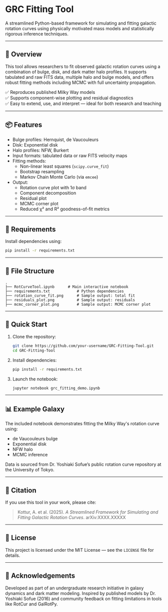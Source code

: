 # GRC Fitting Tool

A streamlined Python-based framework for simulating and fitting galactic rotation curves using physically motivated mass models and statistically rigorous inference techniques.

---

## 🚀 Overview

This tool allows researchers to fit observed galactic rotation curves using a combination of bulge, disk, and dark matter halo profiles. It supports tabulated and raw FITS data, multiple halo and bulge models, and offers robust fitting methods including MCMC with full uncertainty propagation.

✅ Reproduces published Milky Way models  
✅ Supports component-wise plotting and residual diagnostics  
✅ Easy to extend, use, and interpret — ideal for both research and teaching

---

## 📦 Features

- Bulge profiles: Hernquist, de Vaucouleurs
- Disk: Exponential disk
- Halo profiles: NFW, Burkert
- Input formats: tabulated data or raw FITS velocity maps
- Fitting methods:
  - Non-linear least squares (`scipy.curve_fit`)
  - Bootstrap resampling
  - Markov Chain Monte Carlo (via `emcee`)
- Output:
  - Rotation curve plot with 1σ band
  - Component decomposition
  - Residual plot
  - MCMC corner plot
  - Reduced χ² and R² goodness-of-fit metrics

---

## 📝 Requirements

Install dependencies using:

```bash
pip install -r requirements.txt
```

---

## 📂 File Structure

```
.
├── RotCurveTool.ipynb      # Main interactive notebook
├── requirements.txt            # Python dependencies
├── rotation_curve_fit.png      # Sample output: total fit
├── residuals_plot.png          # Sample output: residuals
├── mcmc_corner_plot.png        # Sample output: MCMC corner plot
```

---

## 🧪 Quick Start

1. Clone the repository:
    ```bash
    git clone https://github.com/your-username/GRC-Fitting-Tool.git
    cd GRC-Fitting-Tool
    ```

2. Install dependencies:
    ```bash
    pip install -r requirements.txt
    ```

3. Launch the notebook:
    ```bash
    jupyter notebook grc_fitting_demo.ipynb
    ```

---

## 📊 Example Galaxy

The included notebook demonstrates fitting the Milky Way's rotation curve using:
- de Vaucouleurs bulge
- Exponential disk
- NFW halo
- MCMC inference

Data is sourced from Dr. Yoshiaki Sofue’s public rotation curve repository at the University of Tokyo.

---

## 📖 Citation

If you use this tool in your work, please cite:

> Kottur, A. et al. (2025). *A Streamlined Framework for Simulating and Fitting Galactic Rotation Curves*. arXiv:XXXX.XXXXX

---

## 📘 License

This project is licensed under the MIT License — see the `LICENSE` file for details.

---

## 🤝 Acknowledgements

Developed as part of an undergraduate research initiative in galaxy dynamics and dark matter modeling. Inspired by published models by Dr. Yoshiaki Sofue (2016) and community feedback on fitting limitations in tools like RotCur and GalRotPy.
